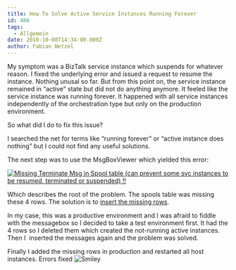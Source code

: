 ```yaml
---
title: How To Solve Active Service Instances Running Forever
id: 486
tags:
  - Allgemein
date: 2010-10-08T14:34:00.000Z
author: Fabian Wetzel
---
```


My symptom was a BizTalk service instance which suspends for whatever reason. I fixed the underlying error and issued a request to resume the instance. Nothing unusal so far. But from this point on, the service instance remained in “active” state but did not do anything anymore. It feeled like the service instance was running forever. It happened with all service instances independently of the orchestration type but only on the production environment.

So what did I do to fix this issue?

I searched the net for terms like “running forever” or “active instance does nothing” but I could not find any useful solutions.

The next step was to use the MsgBoxViewer which yielded this error:

[![Missing Terminate Msg in Spool table (can prevent some svc instances to be resumed, terminated or suspended) !!](https://az275061.vo.msecnd.net/blogmedia/2010/10/image_thumb4.png "Missing Terminate Msg in Spool table (can prevent some svc instances to be resumed, terminated or suspended) !!")](https://az275061.vo.msecnd.net/blogmedia/2010/10/image40.png)

Which describes the root of the problem. The spools table was missing these 4 rows. The solution is to [insert the missing rows](http://jglisson73.wordpress.com/2009/05/28/unable-to-terminate-biztalk-orchestration-instances/).

In my case, this was a productive environment and I was afraid to fiddle with the messagebox so I decided to take a test environment first. It had the 4 rows so I deleted them which created the not-running active instances. Then I  inserted the messages again and the problem was solved.

Finally I added the missing rows in production and restarted all host instances. Errors fixed ![Smiley](https://az275061.vo.msecnd.net/blogmedia/2010/10/wlEmoticonsmile.png)
